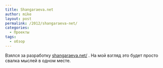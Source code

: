 ```yaml
---
title: Shangaraeva.net
author: mike
layout: post
permalink: /2012/shangaraeva-net/
categories:
  - Проекты
tags:
  - обзор
---
```

Взялся за разработку <a href="http://shangaraeva.net/" target="_blank">shangaraeva.net/</a> . На мой взгляд это будет просто свалка мыслей в одном месте.